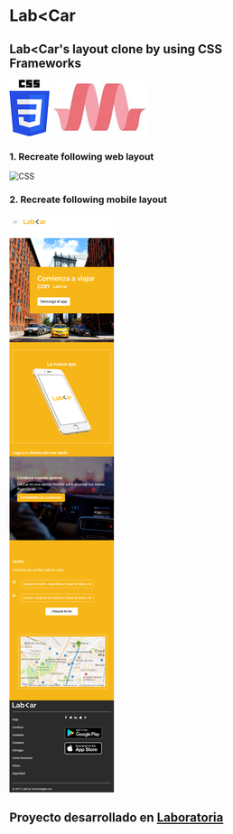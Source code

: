 # Lab<Car
## Lab<Car's layout clone by using CSS Frameworks

![CSS](assets/images/Readme/css.jpg)
![Materialize](assets/images/Readme/materialize.jpg)

### 1. Recreate following web layout

![CSS](https://user-images.githubusercontent.com/37418584/45058906-b29fd100-b05f-11e8-8fe2-203a9a92f475.png)

### 2. Recreate following mobile layout

![CSS](assets/images/Readme/v-movil.png)

## Proyecto desarrollado en [Laboratoria](http://laboratoria.la)
